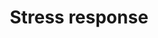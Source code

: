 ---
annotations:
- id: PW:0000237
  parent: regulatory pathway
  type: Pathway Ontology
  value: stress response pathway
authors:
- Davidc
- MaintBot
- Khanspers
- AlexanderPico
- Ddigles
- Fehrhart
description: Stress response pathway.
last-edited: 2019-07-11
organisms:
- Bacillus subtilis
redirect_from:
- /index.php/Pathway:WP1527
- /instance/WP1527
revision: null
schema-jsonld:
- '@context': https://schema.org/
  '@id': https://wikipathways.github.io/pathways/WP1527.html
  '@type': Dataset
  creator:
    '@type': Organization
    name: WikiPathways
  description: Stress response pathway.
  keywords:
  - Phosphorelay
  - abrB
  - aprE
  - degS
  - degU
  - hag
  - sinI
  - sinR
  - slrR
  - swrAA
  - yqxM
  license: CC0
  name: Stress response
seo: CreativeWork
title: Stress response
wpid: WP1527
---
